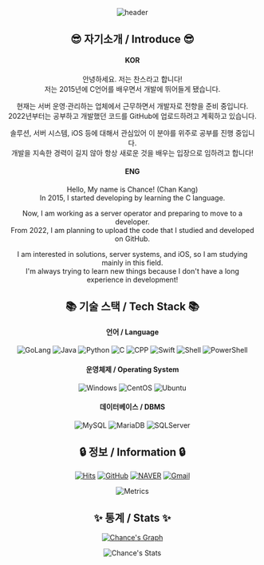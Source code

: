 <div align="center">

![header](https://capsule-render.vercel.app/api?type=Waving&section=header&height=300&text=Hello&fontAlignX=50&fontAlignY=45&color=gradient&fontSize=100&fontColor=ffffff&desc=It's%20Chance%20GitHub)

## 😎 자기소개 / Introduce 😎

#### KOR
안녕하세요. 저는 찬스라고 합니다!  
저는 2015년에 C언어를 배우면서 개발에 뛰어들게 됐습니다.  

현재는 서버 운영·관리하는 업체에서 근무하면서 개발자로 전향을 준비 중입니다.  
2022년부터는 공부하고 개발했던 코드를 GitHub에 업로드하려고 계획하고 있습니다.  

솔루션, 서버 시스템, iOS 등에 대해서 관심있어 이 분야를 위주로 공부를 진행 중입니다.  
개발을 지속한 경력이 길지 않아 항상 새로운 것을 배우는 입장으로 임하려고 합니다!

#### ENG
Hello, My name is Chance! (Chan Kang)  
In 2015, I started developing by learning the C language.  
    
Now, I am working as a server operator and preparing to move to a developer.  
From 2022, I am planning to upload the code that I studied and developed on GitHub.

I am interested in solutions, server systems, and iOS, so I am studying mainly in this field.  
I'm always trying to learn new things because I don't have a long experience in development!
    
## 📚 기술 스택 / Tech Stack 📚
    
#### 언어 / Language
![GoLang](https://img.shields.io/badge/Go-00AED8?style=flat-square&logo=Go&logoColor=white)
![Java](https://img.shields.io/badge/Java-E97F00?style=flat-square&logo=Java&logoColor=white)
![Python](https://img.shields.io/badge/Python-3776AB?style=flat-square&logo=Python&logoColor=white)
![C](https://img.shields.io/badge/C-A8B9CC?style=flat-square&logo=C&logoColor=white)
![CPP](https://img.shields.io/badge/C++-00599C?style=flat-square&logo=C%2B%2B&logoColor=white)
![Swift](https://img.shields.io/badge/Swift-E54D34?style=flat-square&logo=Swift&logoColor=white)
![Shell](https://img.shields.io/badge/Shell-black?style=flat-square&logo=Shell&logoColor=white)
![PowerShell](https://img.shields.io/badge/PowerShell-012252?style=flat-square&logo=PowerShell&logoColor=white)

#### 운영체제 / Operating System
![Windows](https://img.shields.io/badge/Windows%20Server-0081DA?style=flat-square&logo=Windows&logoColor=white)
![CentOS](https://img.shields.io/badge/CentOS-262577?style=flat-square&logo=CentOS&logoColor=white")
![Ubuntu](https://img.shields.io/badge/Ubuntu-D34414?style=flat-square&logo=Ubuntu&logoColor=white")

#### 데이터베이스 / DBMS
![MySQL](https://img.shields.io/badge/MySQL-417399?style=flat-square&logo=MySQL&logoColor=white)
![MariaDB](https://img.shields.io/badge/MariaDB-002D40?style=flat-square&logo=MariaDB&logoColor=white)
![SQLServer](https://img.shields.io/badge/SQL%20Server-D34414?style=flat-square&logo=Microsoft%20SQL%20Server&logoColor=white)

## 🔒 정보 / Information 🔒
[![Hits](https://hits.seeyoufarm.com/api/count/incr/badge.svg?url=https%3A%2F%2Fgithub.com%2Fahs0432&count_bg=%2379C83D&title_bg=%23555555&icon=&icon_color=%23E7E7E7&title=hits&edge_flat=false)](https://hits.seeyoufarm.com)
[![GitHub](https://img.shields.io/badge/GitHub-181717?style=flat-square&logo=GitHub&logoColor=white)](https://github.com/ahs0432)
[![NAVER](https://img.shields.io/badge/NAVER-1EC800?style=flat-square)](https://blog.naver.com/chance0432)
[![Gmail](https://img.shields.io/badge/Gmail-EA4335?style=flat-square&logo=Gmail&logoColor=white)](mailto:ahs0432@gmail.com)

![Metrics](https://metrics.lecoq.io/ahs0432?template=terminal&languages=1&base=header%2C%20activity%2C%20community%2C%20repositories%2C%20metadata&base.indepth=false&base.hireable=false&languages=false&languages.skipped=ahs0432.github.io&languages.limit=8&languages.threshold=0%25&languages.other=false&languages.colors=github&languages.sections=most-used&languages.indepth=false&languages.analysis.timeout=15&languages.categories=markup%2C%20programming&languages.recent.categories=markup%2C%20programming&languages.recent.load=300&languages.recent.days=31&config.timezone=Asia%2FSeoul&config.padding=0%2C%208)

## ✨ 통계 / Stats ✨
[![Chance's Graph](https://activity-graph.herokuapp.com/graph?username=ahs0432&theme=xcode)](https://github.com/ashutosh00710/github-readme-activity-graph)

![Chance's Stats](https://github-readme-stats.vercel.app/api?username=ahs0432&theme=vision-friendly-dark)
